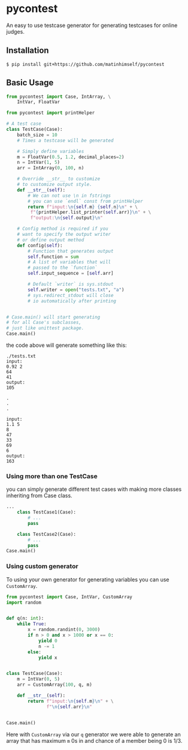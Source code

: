 # pycontest

An easy to use testcase generator for generating testcases for online judges.

## Installation
`$ pip install git+https://github.com/matinhimself/pycontest`

## Basic Usage
```python
from pycontest import Case, IntArray, \
    IntVar, FloatVar

from pycontest import printHelper

# A test case
class TestCase(Case):
    batch_size = 10
    # Times a testcase will be generated

    # Simply define variables
    m = FloatVar(0.5, 1.2, decimal_places=2)
    n = IntVar(1, 5)
    arr = IntArray(0, 100, n)

    # Override __str__ to customize
    # to customize output style.
    def __str__(self):
        # We can not use \n in fstrings
        # you can use `endl` const from printHelper
        return f"input:\n{self.m} {self.n}\n" + \
         f"{printHelper.list_printer(self.arr)}\n" + \
         f"output:\n{self.output}\n"

    # Config method is required if you
    # want to specify the output writer
    # or define output method
    def config(self):
        # Function that generates output
        self.function = sum
        # A list of variables that will
        # passed to the `function`
        self.input_sequence = [self.arr]

        # Default `writer` is sys.stdout
        self.writer = open("tests.txt", "a")
        # sys.redirect_stdout will close
        # io automatically after printing


# Case.main() will start generating
# for all Case's subclasses,
# just like unittest package.
Case.main()
```

the code above will generate something like this:
```
./tests.txt
input:
0.92 2
64
41
output:
105

.
.
.

input:
1.1 5
8
47
33
69
6
output:
163
```

### Using more than one TestCase
you can simply generate different test cases with making more classes inheriting from Case class.
```python
...
    class TestCase1(Case):
        # ...
        pass

    class TestCase2(Case):
        # ...
        pass
Case.main()
```

### Using custom generator
To using your own generator for generating variables you can use `CustomArray`.
```python
from pycontest import Case, IntVar, CustomArray
import random


def q(n: int):
    while True:
        x = random.randint(0, 3000)
        if n > 0 and x > 1000 or x == 0:
            yield 0
            n -= 1
        else:
            yield x


class TestCase(Case):
    m = IntVar(0, 5)
    arr = CustomArray(100, q, m)

    def __str__(self):
        return f"input:\n{self.m}\n" + \
               f"\n{self.arr}\n"


Case.main()

```
Here with `CustomArray` via our `q` generator we were able to generate an array that has maximum `m` 0s in and chance of a member being 0 is 1/3.

